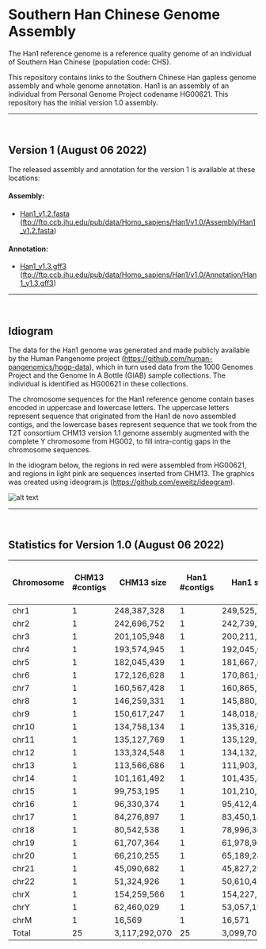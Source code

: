 # Southern Han Chinese Genome Assembly

The Han1 reference genome is a reference quality genome of an individual of Southern Han Chinese (population code: CHS).

This repository contains links to the Southern Chinese Han gapless genome assembly and whole genome annotation. Han1 is an assembly of an individual from Personal Genome Project codename HG00621. This repository has the initial version 1.0 assembly.

---

<br/>

## Version 1 (August 06 2022)

The released assembly and annotation for the version 1 is available at these locations:

#### Assembly: 
* [Han1_v1.2.fasta](https://bit.ly/3JylfV3)  (ftp://ftp.ccb.jhu.edu/pub/data/Homo_sapiens/Han1/v1.0/Assembly/Han1_v1.2.fasta)

#### Annotation: 
* [Han1_v1.3.gff3](https://bit.ly/3vMnqP3)  (ftp://ftp.ccb.jhu.edu/pub/data/Homo_sapiens/Han1/v1.0/Annotation/Han1_v1.3.gff3)

---

<br/>

## Idiogram

The data for the Han1 genome was generated and made publicly available by the Human Pangenome project (https://github.com/human-pangenomics/hpgp-data), which in turn used data from the 1000 Genomes Project and the Genome In A Bottle (GIAB) sample collections. The individual is identified as HG00621 in these collections.

The chromosome sequences for the Han1 reference genome contain bases encoded in uppercase and lowercase letters. The uppercase letters represent sequence that originated from the Han1 de novo assembled contigs, and the lowercase bases represent sequence that we took from the T2T consortium CHM13 version 1.1 genome assembly augmented with the complete Y chromosome from HG002, to fill intra-contig gaps in the chromosome sequences.

In the idiogram below, the regions in red were assembled from HG00621, and regions in light pink are sequences inserted from CHM13. The graphics was created using ideogram.js (https://github.com/eweitz/ideogram).

![alt text](https://github.com/JHUCCB/ChineseHanSouthGenome/blob/main/Han1_chromosomes.png)

---

<br/>

## Statistics for Version 1.0 (August 06 2022)
|Chromosome|CHM13 #contigs|CHM13 size|Han1 #contigs|Han1 size|Han1 Non-HG00621 sequence| Han1 size / CHM13 size |
|---|---|---|----|----|----|----|
|chr1|1|248,387,328|1|249,525,787|119,184|1.00458|
|chr2|1|242,696,752|1|242,739,747|2,482,037|1.00018|
|chr3|1|201,105,948|1|200,211,729|377,991|0.995553|
|chr4|1|193,574,945|1|192,045,028|518,393|0.992097|
|chr5|1|182,045,439|1|181,667,637|494,129|0.997925|
|chr6|1|172,126,628|1|170,861,069|314,798|0.992648|
|chr7|1|160,567,428|1|160,865,769|107,243|1.00186|
|chr8|1|146,259,331|1|145,880,131|791,768|0.997407|
|chr9|1|150,617,247|1|148,018,047|35,504,706|0.982743|
|chr10|1|134,758,134|1|135,316,043|585,347|1.00414|
|chr11|1|135,127,769|1|135,129,219|874,841|1.00001|
|chr12|1|133,324,548|1|134,132,185|102,971|1.00606|
|chr13|1|113,566,686|1|111,903,191|10,782,722|0.985352|
|chr14|1|101,161,492|1|101,435,482|5,090,291|1.00271|
|chr15|1|99,753,195|1|101,210,777|12,429,469|1.01461|
|chr16|1|96,330,374|1|95,412,483|13,280,238|0.990471|
|chr17|1|84,276,897|1|83,450,189|1,080,955|0.990191|
|chr18|1|80,542,538|1|78,996,361|210,798|0.980803|
|chr19|1|61,707,364|1|61,978,944|1,089,081|1.0044|
|chr20|1|66,210,255|1|65,189,243|963,587|0.984579|
|chr21|1|45,090,682|1|45,827,290|5,613,897|1.01634|
|chr22|1|51,324,926|1|50,610,422|5,397,082|0.986079|
|chrX|1|154,259,566|1|154,227,164|7,056,525|0.999790|
|chrY|1|62,460,029|1|53,057,190|146,07,629|0.849458|
|chrM|1|16,569|1|16,571|0|1.000121|
|Total|25|3,117,292,070|25|3,099,707,698|119875682|0.994359|
